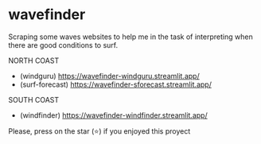 # wavefinder
Scraping some waves websites to help me in the task of interpreting when there are good conditions to surf.

NORTH COAST 
 - (windguru) https://wavefinder-windguru.streamlit.app/
 - (surf-forecast) https://wavefinder-sforecast.streamlit.app/

SOUTH COAST 
- (windfinder) https://wavefinder-windfinder.streamlit.app/


Please, press on the star (⭐) if you enjoyed this proyect
